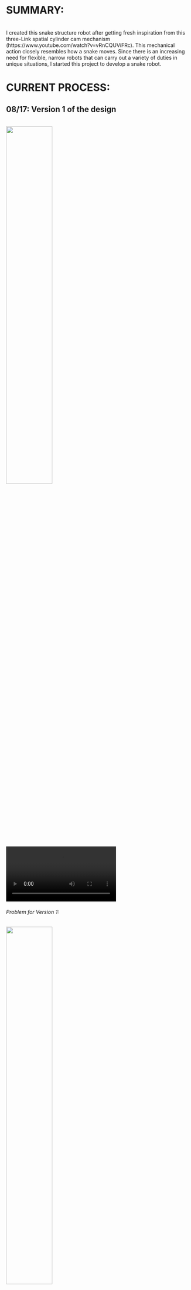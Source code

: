# SUMMARY:
</br>
I created this snake structure robot after getting fresh inspiration from this three-Link spatial cylinder cam mechanism (https://www.youtube.com/watch?v=vRnCQUViFRc). This mechanical action closely resembles how a snake moves. Since there is an increasing need for flexible, narrow robots that can carry out a variety of duties in unique situations, I started this project to develop a snake robot.



# CURRENT PROCESS:

## 08/17: Version 1 of the design
</br>
<img src="https://user-images.githubusercontent.com/110358483/185732119-5b56dbf1-e22a-407b-9b3b-c6d05bac3477.png" width=50% height=50%>

<video src="https://user-images.githubusercontent.com/110358483/185765333-ad6d5f32-a4e5-4665-a009-b447eec6558d.mp4"></video>

###### Problem for Version 1:

<img src="https://user-images.githubusercontent.com/110358483/185732473-7a7cf928-11a4-403f-a6d3-fafd264e5f35.png" width=50% height=50%>


## 08/25: Version 2 of the design

New rod design: Added c clip to avoid slippage and key to retain barrel movement

<img src="https://user-images.githubusercontent.com/110358483/188199815-e4bc33c8-5c8c-4214-89d5-f0279fb80e74.png" width=50% height=50%>

To create a vertical movement, add the front portion. modifying a few of the issues I mentioned above:
<img src="https://user-images.githubusercontent.com/110358483/188199780-f229741a-68f3-4175-94d5-009934153f52.png" width=50% height=50%>

https://user-images.githubusercontent.com/110358483/188029334-bd0db5e9-2373-4d05-8ebe-cf1c28fab86d.mp4

https://user-images.githubusercontent.com/110358483/188029383-24ae2b19-3a20-4ce2-a1cd-3bea7f9a67eb.mp4

###### Problem for Version 2:
  - The tolerance for 3D printer (try out on Ultimaker and Formlabs in 3 different material) is difficult to control. Instead of using separate rods, which make assembly more difficult, consider about designing everything into a single element.
  - Change the pin that connects the two components.
  - Transform the select motor into a speed reduction  gear motor.


## 09/01: Version 3 of the design

<img src="https://user-images.githubusercontent.com/110358483/188028534-f2151974-0614-4771-8b6d-cba20713c6c4.png" width=50% height=50%>

UPDATE:
I'm currently attempting to fix some 3D printing issues that I discovered with this barrel part. The solution is using various printing materials and utilizing Matlab to create an optimal curve (I haven't given up on this design yet). I created a brand-new "branch" to work on the control algorithm first as I awaited the print and design. (Check out my new branch)

<img src="https://user-images.githubusercontent.com/110358483/189255607-7a5c9e6e-0fd2-43ff-9150-e03983ab6b8f.png" width=50% height=50%>

link: https://github.com/jiayao09/Snake-robot/tree/Control-Algorithm


https://user-images.githubusercontent.com/110358483/191558831-bdd703b5-2a7b-4fd5-a3f1-cc0d3432bb5c.mp4



